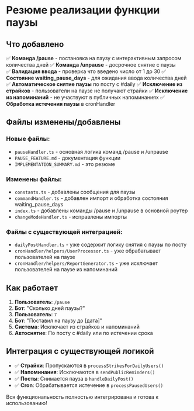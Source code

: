 # Резюме реализации функции паузы

## Что добавлено

✅ **Команда /pause** - постановка на паузу с интерактивным запросом количества дней
✅ **Команда /unpause** - досрочное снятие с паузы  
✅ **Валидация ввода** - проверка что введено число от 1 до 30
✅ **Состояние waiting_pause_days** - для ожидания ввода количества дней
✅ **Автоматическое снятие паузы** по посту с #daily
✅ **Исключение из страйков** - пользователи на паузе не получают страйки
✅ **Исключение из напоминаний** - не участвуют в публичных напоминаниях
✅ **Обработка истечения паузы** в cronHandler

## Файлы изменены/добавлены

### Новые файлы:
- `pauseHandler.ts` - основная логика команд /pause и /unpause
- `PAUSE_FEATURE.md` - документация функции
- `IMPLEMENTATION_SUMMARY.md` - это резюме

### Изменены файлы:
- `constants.ts` - добавлены сообщения для паузы
- `commandHandler.ts` - добавлен импорт и обработка состояния waiting_pause_days
- `index.ts` - добавлены команды /pause и /unpause в основной роутер
- `changeModeHandler.ts` - исправлены импорты

### Файлы с существующей интеграцией:
- `dailyPostHandler.ts` - уже содержит логику снятия с паузы по посту
- `cronHandler/helpers/UserProcessor.ts` - уже обрабатывает пользователей на паузе
- `cronHandler/helpers/ReportGenerator.ts` - уже исключает пользователей на паузе из напоминаний

## Как работает

1. **Пользователь**: `/pause`
2. **Бот**: "Сколько дней паузы?"
3. **Пользователь**: `7`
4. **Бот**: "Поставил на паузу до [дата]"
5. **Система**: Исключает из страйков и напоминаний
6. **Автоснятие**: По посту с #daily или по истечении срока

## Интеграция с существующей логикой

- ✅ **Страйки**: Пропускаются в `processStrikesForDailyUsers()`
- ✅ **Напоминания**: Исключаются в `sendPublicReminders()`  
- ✅ **Посты**: Снимается пауза в `handleDailyPost()`
- ✅ **Cron**: Обрабатывается истечение в `processPausedUsers()`

Вся функциональность полностью интегрирована и готова к использованию! 